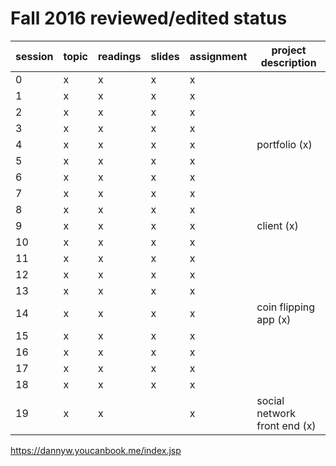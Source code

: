 # Fall 2016 reviewed/edited status

| session | topic | readings | slides | assignment | project description          |
| ------- | ----- | -------- | ------ | ---------- | ---------------------------- |
| 0       | x     | x        | x      | x          |                              |
| 1       | x     | x        | x      | x          |                              |
| 2       | x     | x        | x      | x          |                              |
| 3       | x     | x        | x      | x          |                              |
| 4       | x     | x        | x      | x          | portfolio (x)                |
| 5       | x     | x        | x      | x          |                              |
| 6       | x     | x        | x      | x          |                              |
| 7       | x     | x        | x      | x          |                              |
| 8       | x     | x        | x      | x          |                              |
| 9       | x     | x        | x      | x          | client (x)                   |
| 10      | x     | x        | x      | x          |                              |
| 11      | x     | x        | x      | x          |                              |
| 12      | x     | x        | x      | x          |                              |
| 13      | x     | x        | x      | x          |                              |
| 14      | x     | x        | x      | x          | coin flipping app (x)        |
| 15      | x     | x        | x      | x          |                              |
| 16      | x     | x        | x      | x          |                              |
| 17      | x     | x        | x      | x          |                              |
| 18      | x     | x        | x      | x          |                              |
| 19      | x     | x        |        | x          | social network front end (x) |

<https://dannyw.youcanbook.me/index.jsp>
